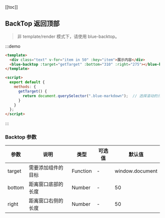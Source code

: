 [[toc]]

## BackTop 返回顶部

> 非 template/render 模式下，请使用 blue-backtop。

:::demo

```html
<template>
  <div class="text" v-for="item in 50" :key="item">展示内容</div>
  <blue-backtop :target="getTarget" :bottom="310" :right="275"></blue-backtop>
</template>

<script>
  export default {
    methods: {
      getTarget() {
        return document.querySelector(".blue-markdown");  // 选择滚动的元素
      }
    }
  };
</script>
```

:::

### Backtop 参数

| 参数                    | 说明            | 类型           | 可选值          | 默认值           |
| ------------------ | ------------ | ----------- | ------------ | ------------- |
| target                 | 需要添加组件的目标 | Function    | -               | window.document |
| bottom                 | 距离窗口底部的长度 | Number    | -               | 50               |
| right                   | 距离窗口右侧的长度 | Number    | -               | 50               |

<script>
export default {
  methods: {
    getTarget() {
      return document.querySelector('.blue-markdown');
    }
  }
};
</script>
